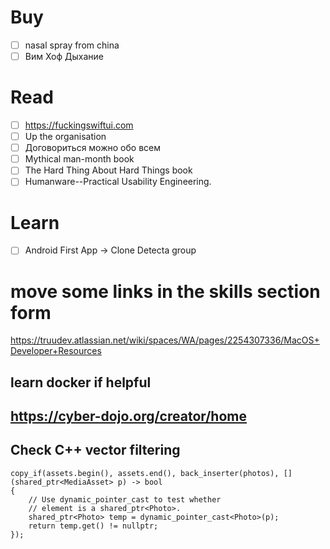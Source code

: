 # Buy

- [ ] nasal spray from china
- [ ] Вим Хоф Дыхание

# Read

- [ ] <https://fuckingswiftui.com>
- [ ] Up the organisation
- [ ] Договориться можно обо всем
- [ ] Mythical man-month book
- [ ] The Hard Thing About Hard Things book
- [ ] Humanware--Practical Usability Engineering.

# Learn

- [ ] Android First App -> Clone Detecta group


# move some links in the skills section form 

<https://truudev.atlassian.net/wiki/spaces/WA/pages/2254307336/MacOS+Developer+Resources>

## learn docker if helpful

## <https://cyber-dojo.org/creator/home>

## Check C++ vector filtering

```
copy_if(assets.begin(), assets.end(), back_inserter(photos), [] (shared_ptr<MediaAsset> p) -> bool
{
    // Use dynamic_pointer_cast to test whether
    // element is a shared_ptr<Photo>.
    shared_ptr<Photo> temp = dynamic_pointer_cast<Photo>(p);
    return temp.get() != nullptr;
});
```
